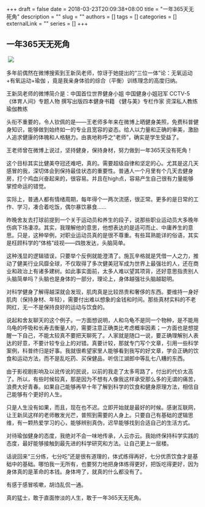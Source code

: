 +++
draft = false
date = 2018-03-23T20:09:38+08:00
title = "一年365天无死角"
description = ""
slug = ""
authors = []
tags = []
categories = []
externalLink = ""
series = []
+++

## **一年365天无死角**

​                 ![](https://oss.sssmoe.com/wp-content/uploads202406062137911.jpg)     



多年前偶然在微博搜索到王新凤老师，惊讶于她提出的“三位一体”论：无氧运动+有氧运动+瑜伽 ，竟是我亲身体验的综合（平衡）训练理念的高度归纳。

王新凤老师的微博简介是：中国首位世界健身小姐 中国健身小姐冠军 CCTV-5《体育人间》专题人物 撰写出版四本健身书籍 《健与美》专栏作家 资深私人教练 瑜伽教练

头衔不重要的，令人钦佩的是——王老师多年来在微博上晒健身美照，免费科普健身知识，能够做到始终如一的专业且宽容的姿态。给人以力量和正确的审美，激励人追求健康的体魄和人格魅力。由衷地称呼之“老师”，确实是学生受益了。

王老师曾在微博上说过，坚持健身，保持身材，努力做到一年365天没有死角！

这个目标其实比健美夺冠还难吧，真的。需要超级自律和坚定的心。尤其是这几天感冒的我，深切体会到保持最佳状态的重要性。普通人一个月里有个几天去健身房，打个鸡血兴奋起来的，很容易。并且在high点，容易产生自己很有力量能够掌控命运的错觉。

实际上，普通人都有情绪周期，每年得个一两次流感，很正常。更多的是日常的工作、学习，凑合着吃饭，偶尔暴饮暴食……

昨晚舍友去打球前提到一个关于运动员和养生的段子，说那些职业运动员大多晚年伤病下场凄凉。其实，我理解他的意思，他想表达的是适可而止、中庸养生的意思。只是，这种举例，对职业运动员真的是很不尊重。有些耳熟能详的俗语，其实是枉顾科学的“体格”歧视——四肢发达，头脑简单。

这种浅显的逻辑错误，只要举个反例就能澄清了。施瓦辛格就是凭借一人之力，推动了健美行业风靡全球，不仅取得了多次健美冠军成为世界上最强壮的人，还在商业和政治上有诸多建树。如此事实面前，太多人难以望其项背，还好意思指责别人头脑简单吗？头脑也是身体的一部分，理论上，身体越强壮头脑越聪明。

对科学健身了解得越深就会发现，肌肉真是比较昂贵和奢侈的东西。要维持一身好肌肉（保持身材、年轻），需要付出难以想象的金钱和时间。那些真材实料的不老网红，无一不是保持良好的运动与饮食的。

说起和舍友聊天的这个例子。一方面想说明，人和乌龟不是同一个物种，是不能用乌龟的呼吸和长寿去衡量人的，需要注意正确类比考虑概率因素；一方面也是想提醒一下自己，不能太较真不要把天聊死了。人家就是随口一说，要正确理解别人表达的好意，不要计较专业上的对错。真要计较，那就专门写个文章，引用一些科学案例，科普终归是好事。我就很希望家里人能够看到我写的好文章，学会正确的饮食和运动方法，而不是乱吃药、买保健品，听信江湖郎中等乱七八糟的东西。

由于影视剧影响及以讹传讹的民说，以前的我走了太多弯路了，付出的代价太高了。所以，有些时候较真，那是因为不想有人像我这样承受那么多的无谓的痛苦，浪费大好青春。如果自己能够再早十年了解到科学的饮食和健身原理方法，相信自己能够有个更好的人生。

只是人生没有如果，而且，现在也不迟。立即开始就是最好的时候。感谢互联网，让王新凤这样的老师散发光芒，普照到需要的人身上。只要自己有基础的逻辑思维，有一颗热爱学习的心，能够辨别真伪，迟早能够找到合适自己的生活方式。

对待瑜伽健身的态度，我绝对不会一味地传承，人云亦云。我始终保持科学实践的态度，最好能够接触到最先进的科学研究和方法。让自己更上一层楼。

话说回来“三分练，七分吃”还是很有道理的，体式练得再好，七分优质饮食才是基础中的基础。哪怕我一无所有，也要努力地把身体练得更好，把饭吃得更好，因为身体真的是革命的本钱。身体垮了，就真的什么都没有了。

有感于感冒咳嗽，胡诌乱侃一通。

真的猛士，敢于直面惨淡的人生，敢于一年365天无死角。